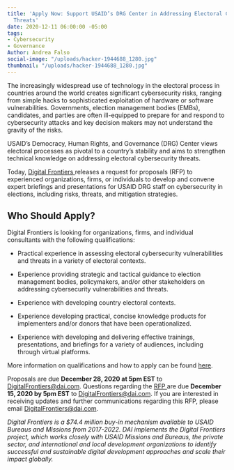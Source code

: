 ```yaml
---
title: 'Apply Now: Support USAID’s DRG Center in Addressing Electoral Cybersecurity
  Threats'
date: 2020-12-11 06:00:00 -05:00
tags:
- Cybersecurity
- Governance
Author: Andrea Falso
social-image: "/uploads/hacker-1944688_1280.jpg"
thumbnail: "/uploads/hacker-1944688_1280.jpg"
---
```


The increasingly widespread use of technology in the electoral process in countries around the world creates significant cybersecurity risks, ranging from simple hacks to sophisticated exploitation of hardware or software vulnerabilities. Governments, election management bodies (EMBs), candidates, and parties are often ill-equipped to prepare for and respond to cybersecurity attacks and key decision makers may not understand the gravity of the risks.

USAID’s Democracy, Human Rights, and Governance (DRG) Center views electoral processes as pivotal to a country’s stability and aims to strengthen technical knowledge on addressing electoral cybersecurity threats.

Today, [Digital Frontiers ](https://www.dai.com/our-work/projects/worldwide-digital-frontiers-df)releases a request for proposals (RFP) to experienced organizations, firms, or individuals to develop and convene expert briefings and presentations for USAID DRG staff on cybersecurity in elections, including risks, threats, and mitigation strategies.

<!--more-->

## Who Should Apply?

Digital Frontiers is looking for organizations, firms, and individual consultants with the following qualifications:

* Practical experience in assessing electoral cybersecurity vulnerabilities and threats in a variety of electoral contexts.

* Experience providing strategic and tactical guidance to election management bodies, policymakers, and/or other stakeholders on addressing cybersecurity vulnerabilities and threats.

* Experience with developing country electoral contexts.

* Experience developing practical, concise knowledge products for implementers and/or donors that have been operationalized.

* Experience with developing and delivering effective trainings, presentations, and briefings for a variety of audiences, including through virtual platforms.

More information on qualifications and how to apply can be found [here](https://www.dai.com/our-work/working-with-dai/current-procurements).

Proposals are due **December 28, 2020 at 5pm EST** to DigitalFrontiers@dai.com. Questions regarding the [RFP ](https://www.dai.com/uploads/RFP%20DRG%20Electoral%20Cybersecurity%20Final.pdf)are due **December 15, 2020 by 5pm EST** to [DigitalFrontiers@dai.com](mailto:DigitalFrontiers@dai.com). If you are interested in receiving updates and further communications regarding this RFP, please email DigitalFrontiers@dai.com.

*Digital Frontiers is a $74.4 million buy-in mechanism available to USAID Bureaus and Missions from 2017-2022. DAI implements the Digital Frontiers project, which works closely with USAID Missions and Bureaus, the private sector, and international and local development organizations to identify successful and sustainable digital development approaches and scale their impact globally.*